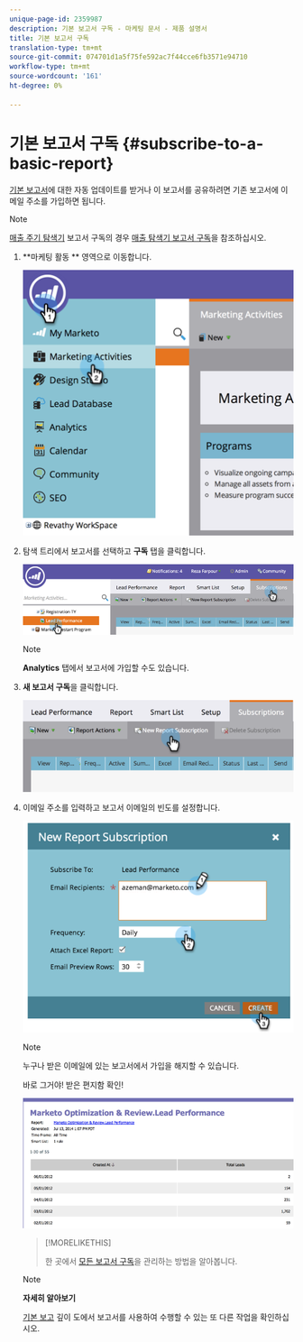 ```yaml
---
unique-page-id: 2359987
description: 기본 보고서 구독 - 마케팅 문서 - 제품 설명서
title: 기본 보고서 구독
translation-type: tm+mt
source-git-commit: 074701d1a5f75fe592ac7f44cce6fb3571e94710
workflow-type: tm+mt
source-wordcount: '161'
ht-degree: 0%

---
```



# 기본 보고서 구독 {#subscribe-to-a-basic-report}

[기본 보고서](http://docs.marketo.com/display/docs/basic+reporting)에 대한 자동 업데이트를 받거나 이 보고서를 공유하려면 기존 보고서에 이메일 주소를 가입하면 됩니다.

>[!NOTE]
>
>[매출 주기 탐색기](http://docs.marketo.com/display/docs/revenue+cycle+analytics) 보고서 구독의 경우 [매출 탐색기 보고서 구독](../../../../product-docs/reporting/revenue-cycle-analytics/revenue-explorer/subscribe-to-a-revenue-explorer-report.md)을 참조하십시오.

1. **마케팅 활동 ** 영역으로 이동합니다.

   ![](assets/image2014-9-16-10-3a31-3a54.png)

1. 탐색 트리에서 보고서를 선택하고 **구독** 탭을 클릭합니다.

   ![](assets/image2014-9-16-10-3a32-3a1.png)

   >[!NOTE]
   >
   >**Analytics** 탭에서 보고서에 가입할 수도 있습니다.

1. **새 보고서 구독**&#x200B;을 클릭합니다.

   ![](assets/image2014-9-16-10-3a32-3a24.png)

1. 이메일 주소를 입력하고 보고서 이메일의 빈도를 설정합니다.

   ![](assets/image2014-9-16-10-3a32-3a31.png)

   >[!NOTE]
   >
   >누구나 받은 이메일에 있는 보고서에서 가입을 해지할 수 있습니다.

   바로 그거야! 받은 편지함 확인!

   ![](assets/image2014-9-16-10-3a32-3a49.png)

   >[!MORELIKETHIS]
   >
   >
   >
   >한 곳에서 [모든 보고서 구독](manage-report-subscriptions.md)을 관리하는 방법을 알아봅니다.

   >[!NOTE]
   >
   >**자세히 알아보기**
   >
   >
   >[기본 보고](http://docs.marketo.com/display/docs/basic+reporting) 깊이 도에서 보고서를 사용하여 수행할 수 있는 또 다른 작업을 확인하십시오.

